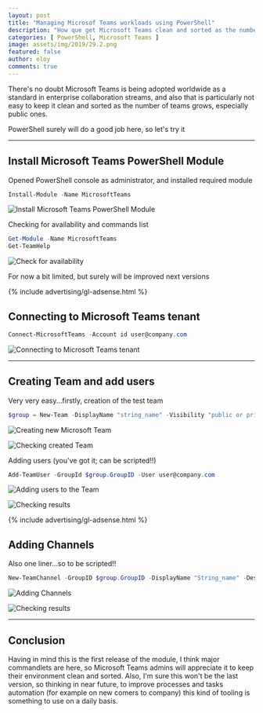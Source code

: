 ```yaml
---
layout: post
title: "Managing Microsof Teams workloads using PowerShell"
description: "How que get Microsoft Teams clean and sorted as the number of teams grows, especially public ones."
categories: [ PowerShell, Microsoft Teams ]
image: assets/img/2019/29.2.png
featured: false
author: eloy
comments: true 
---
```


There's no doubt Microsoft Teams is being adopted worldwide as a standard in enterprise collaboration streams, and also that is particularly not easy to keep it clean and sorted as the number of teams grows, especially public ones.

PowerShell surely will do a good job here, so let's try it

---

## Install Microsoft Teams PowerShell Module
Opened PowerShell console as administrator, and installed required module

```powershell
Install-Module -Name MicrosoftTeams
```

![Install Microsoft Teams PowerShell Module]({{site.baseurl}}/assets/img/2019/29.1.png)

Checking for availability and commands list

```powershell
Get-Module -Name MicrosoftTeams
Get-TeamHelp
```

![Check for availability]({{site.baseurl}}/assets/img/2019/29.2.png)

For now a bit limited, but surely will be improved next versions

{% include advertising/gl-adsense.html %}

## Connecting to Microsoft Teams tenant
```powershell
Connect-MicrosoftTeams -Account id user@company.com
```

![Connecting to Microsoft Teams tenant]({{site.baseurl}}/assets/img/2019/29.3.png)

---

## Creating Team and add users
Very very easy...firstly, creation of the test team

```powershell
$group = New-Team -DisplayName "string_name" -Visibility "public or private"
```

![Creating new Microsoft Team]({{site.baseurl}}/assets/img/2019/29.4.png)

![Checking created Team]({{site.baseurl}}/assets/img/2019/29.5.png)

Adding users (you've got it; can be scripted!!)
```powershell
Add-TeamUser -GroupId $group.GroupID -User user@company.com
```

![Adding users to the Team]({{site.baseurl}}/assets/img/2019/29.6.png)

![Checking results]({{site.baseurl}}/assets/img/2019/29.7.png)

{% include advertising/gl-adsense.html %}

## Adding Channels
Also one liner...so to be scripted!!

```powershell
New-TeamChannel -GroupID $group.GroupID -DisplayName "String_name" -Description "String_Description"
```

![Adding Channels]({{site.baseurl}}/assets/img/2019/29.8.png)

![Checking results]({{site.baseurl}}/assets/img/2019/29.9.png)

---

## Conclusion
Having in mind this is the first release of the module, I think major commandlets are here, so Microsoft Teams admins will appreciate it to keep their environment clean and sorted. Also, I'm sure this won't be the last version, so thinking in near future, to improve processes and tasks automation (for example on new comers to company) this kind of tooling is something to use on a daily basis.
